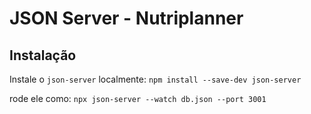 # JSON Server - Nutriplanner

## Instalação
Instale o `json-server` localmente:
`npm install --save-dev json-server`

rode ele como:
`npx json-server --watch db.json --port 3001`